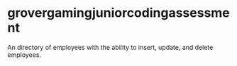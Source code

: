 # grovergamingjuniorcodingassessment
An directory of employees with the ability to insert, update, and delete employees.
